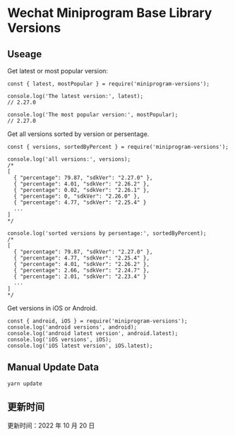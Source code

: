 
# Wechat Miniprogram Base Library Versions

## Useage

Get latest or most popular version:

```;
const { latest, mostPopular } = require('miniprogram-versions');

console.log('The latest version:', latest);
// 2.27.0

console.log('The most popular version:', mostPopular);
// 2.27.0

```

Get all versions sorted by version or persentage.

```
const { versions, sortedByPercent } = require('miniprogram-versions');

console.log('all versions:', versions);
/*
[
  { "percentage": 79.87, "sdkVer": "2.27.0" },
  { "percentage": 4.01, "sdkVer": "2.26.2" },
  { "percentage": 0.02, "sdkVer": "2.26.1" },
  { "percentage": 0, "sdkVer": "2.26.0" },
  { "percentage": 4.77, "sdkVer": "2.25.4" }
  ...
]
*/

console.log('sorted versions by persentage:', sortedByPercent);
/*
[
  { "percentage": 79.87, "sdkVer": "2.27.0" },
  { "percentage": 4.77, "sdkVer": "2.25.4" },
  { "percentage": 4.01, "sdkVer": "2.26.2" },
  { "percentage": 2.66, "sdkVer": "2.24.7" },
  { "percentage": 2.01, "sdkVer": "2.23.4" }
  ...
]
*/
```

Get versions in iOS or Android.

```
const { android, iOS } = require('miniprogram-versions');
console.log('android versions', android);
console.log('android latest version', android.latest);
console.log('iOS versions', iOS);
console.log('iOS latest version', iOS.latest);
```

## Manual Update Data

```
yarn update
```

## 更新时间

更新时间：2022 年 10 月 20 日

